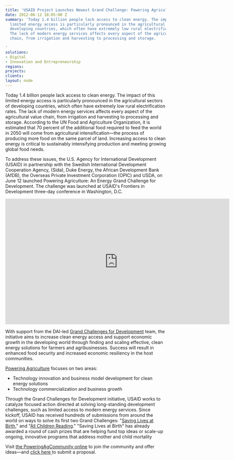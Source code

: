 ```yaml
---
title: 'USAID Project Launches Newest Grand Challenge: Powering Agriculture'
date: 2012-06-12 18:05:00 Z
summary: 'Today 1.4 billion people lack access to clean energy. The impact of this
  limited energy access is particularly pronounced in the agricultural sectors of
  developing countries, which often have extremely low rural electrification rates.
  The lack of modern energy services affects every aspect of the agricultural value
  chain, from irrigation and harvesting to processing and storage.

'
solutions:
- Digital
- Innovation and Entrepreneurship
regions: 
projects: 
clients: 
layout: node
---
```


Today 1.4 billion people lack access to clean energy. The impact of this limited energy access is particularly pronounced in the agricultural sectors of developing countries, which often have extremely low rural electrification rates. The lack of modern energy services affects every aspect of the agricultural value chain, from irrigation and harvesting to processing and storage. According to the UN Food and Agriculture Organization, it is estimated that 70 percent of the additional food required to feed the world in 2050 will come from agricultural intensification—the process of producing more food on the same parcel of land. Increasing access to clean energy is critical to sustainably intensifying production and meeting growing global food needs.

To address these issues, the U.S. Agency for International Development (USAID) in partnership with the Swedish International Development Cooperation Agency, (Sida), Duke Energy, the African Development Bank (AfDB), the Overseas Private Investment Corporation (OPIC) and USDA, on June 12 launched Powering Agriculture: An Energy Grand Challenge for Development.  The challenge was launched at USAID's Frontiers in Development three-day conference in Washington, D.C.

<iframe allowfullscreen="" frameborder="0" height="395" mozallowfullscreen="" src="http://player.vimeo.com/video/43930217?title=0&amp;byline=0&amp;portrait=0" webkitallowfullscreen="" width="703"></iframe>

With support from the DAI-led [Grand Challenges for Development][1] team, the initiative aims to increase clean energy access and support economic growth in the developing world through finding and scaling effective, clean energy solutions for farmers and agribusinesses. Success will result in enhanced food security and increased economic resiliency in the host communities.

[Powering Agriculture][2] focuses on two areas:

* Technology innovation and business model development for clean energy solutions
* Technology commercialization and business growth

Through the Grand Challenges for Development initiative, USAID works to catalyze focused action directed at solving long-standing development challenges, such as limited access to modern energy services. Since kickoff, USAID has received hundreds of submissions from around the world on ways to solve its first two Grand Challenges: "[Saving Lives at Birth][3]," and "[All Children Reading][4]." "Saving Lives at Birth" has already awarded a round of cash prizes that are helping fund top ideas or scale-up ongoing, innovative programs that address mother and child mortality

Visit [the PoweringAgCommunity online][5] to join the community and offer ideas—and [click here ][6]to submit a proposal.

[1]: /our-work/projects/worldwide-grand-challenges-development-implementation-services
[2]: http://www.poweringag.org/
[3]: http://www.savinglivesatbirth.net/
[4]: /news/grand-challenge-boost-literacy-kicks-star-packed-event
[5]: https://www.poweringagcommunity.org/
[6]: http://poweringag.org/
